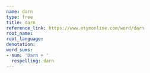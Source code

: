```yaml
---
name: darn
type: free
title: darn
reference_link: https://www.etymonline.com/word/darn
root_name: 
root_language: 
denotation: 
word_sums:
- sum: 'Darn + '
  respelling: darn
---
```

